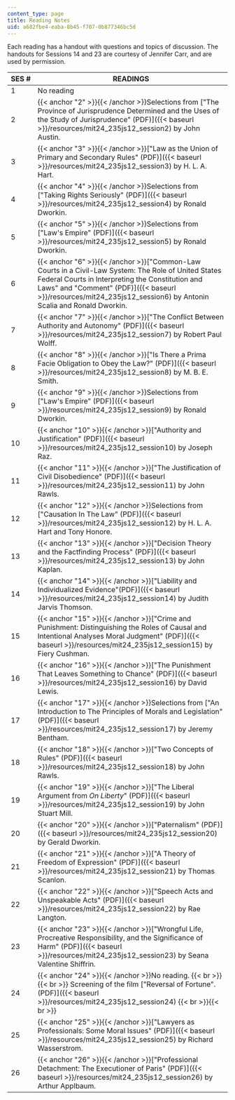 ```yaml
---
content_type: page
title: Reading Notes
uid: a682fbe4-eaba-8b45-f707-0b877346bc5d
---
```


Each reading has a handout with questions and topics of discussion. The handouts for Sessions 14 and 23 are courtesy of Jennifer Carr, and are used by permission.

| SES # | READINGS |
| --- | --- |
| 1 | No reading |
| 2 | {{< anchor "2" >}}{{< /anchor >}}Selections from ["The Province of Jurisprudence Determined and the Uses of the Study of Jurisprudence" (PDF)]({{< baseurl >}}/resources/mit24_235js12_session2) by John Austin. |
| 3 | {{< anchor "3" >}}{{< /anchor >}}["Law as the Union of Primary and Secondary Rules" (PDF)]({{< baseurl >}}/resources/mit24_235js12_session3) by H. L. A. Hart. |
| 4 | {{< anchor "4" >}}{{< /anchor >}}Selections from ["Taking Rights Seriously" (PDF)]({{< baseurl >}}/resources/mit24_235js12_session4) by Ronald Dworkin. |
| 5 | {{< anchor "5" >}}{{< /anchor >}}Selections from ["Law's Empire" (PDF)]({{< baseurl >}}/resources/mit24_235js12_session5) by Ronald Dworkin. |
| 6 | {{< anchor "6" >}}{{< /anchor >}}["Common-Law Courts in a Civil-Law System: The Role of United States Federal Courts in Interpreting the Constitution and Laws" and "Comment" (PDF)]({{< baseurl >}}/resources/mit24_235js12_session6) by Antonin Scalia and Ronald Dworkin. |
| 7 | {{< anchor "7" >}}{{< /anchor >}}["The Conflict Between Authority and Autonomy" (PDF)]({{< baseurl >}}/resources/mit24_235js12_session7) by Robert Paul Wolff. |
| 8 | {{< anchor "8" >}}{{< /anchor >}}["Is There a Prima Facie Obligation to Obey the Law?" (PDF)]({{< baseurl >}}/resources/mit24_235js12_session8) by M. B. E. Smith. |
| 9 | {{< anchor "9" >}}{{< /anchor >}}Selections from ["Law's Empire" (PDF)]({{< baseurl >}}/resources/mit24_235js12_session9) by Ronald Dworkin. |
| 10 | {{< anchor "10" >}}{{< /anchor >}}["Authority and Justification" (PDF)]({{< baseurl >}}/resources/mit24_235js12_session10) by Joseph Raz. |
| 11 | {{< anchor "11" >}}{{< /anchor >}}["The Justification of Civil Disobedience" (PDF)]({{< baseurl >}}/resources/mit24_235js12_session11) by John Rawls. |
| 12 | {{< anchor "12" >}}{{< /anchor >}}Selections from ["Causation In The Law" (PDF)]({{< baseurl >}}/resources/mit24_235js12_session12) by H. L. A. Hart and Tony Honore. |
| 13 | {{< anchor "13" >}}{{< /anchor >}}["Decision Theory and the Factfinding Process" (PDF)]({{< baseurl >}}/resources/mit24_235js12_session13) by John Kaplan. |
| 14 | {{< anchor "14" >}}{{< /anchor >}}["Liability and Individualized Evidence"(PDF)]({{< baseurl >}}/resources/mit24_235js12_session14) by Judith Jarvis Thomson. |
| 15 | {{< anchor "15" >}}{{< /anchor >}}["Crime and Punishment: Distinguishing the Roles of Causal and Intentional Analyses Moral Judgment" (PDF)]({{< baseurl >}}/resources/mit24_235js12_session15) by Fiery Cushman. |
| 16 | {{< anchor "16" >}}{{< /anchor >}}["The Punishment That Leaves Something to Chance" (PDF)]({{< baseurl >}}/resources/mit24_235js12_session16) by David Lewis. |
| 17 | {{< anchor "17" >}}{{< /anchor >}}Selections from ["An Introduction to The Principles of Morals and Legislation" (PDF)]({{< baseurl >}}/resources/mit24_235js12_session17) by Jeremy Bentham. |
| 18 | {{< anchor "18" >}}{{< /anchor >}}["Two Concepts of Rules" (PDF)]({{< baseurl >}}/resources/mit24_235js12_session18) by John Rawls. |
| 19 | {{< anchor "19" >}}{{< /anchor >}}["The Liberal Argument from _On Liberty_" (PDF)]({{< baseurl >}}/resources/mit24_235js12_session19) by John Stuart Mill. |
| 20 | {{< anchor "20" >}}{{< /anchor >}}["Paternalism" (PDF)]({{< baseurl >}}/resources/mit24_235js12_session20) by Gerald Dworkin. |
| 21 | {{< anchor "21" >}}{{< /anchor >}}["A Theory of Freedom of Expression" (PDF)]({{< baseurl >}}/resources/mit24_235js12_session21) by Thomas Scanlon. |
| 22 | {{< anchor "22" >}}{{< /anchor >}}["Speech Acts and Unspeakable Acts" (PDF)]({{< baseurl >}}/resources/mit24_235js12_session22) by Rae Langton. |
| 23 | {{< anchor "23" >}}{{< /anchor >}}["Wrongful Life, Procreative Responsibility, and the Significance of Harm" (PDF)]({{< baseurl >}}/resources/mit24_235js12_session23) by Seana Valentine Shiffrin. |
| 24 | {{< anchor "24" >}}{{< /anchor >}}No reading. {{< br >}}{{< br >}} Screening of the film ["Reversal of Fortune". (PDF)]({{< baseurl >}}/resources/mit24_235js12_session24) {{< br >}}{{< br >}}  |
| 25 | {{< anchor "25" >}}{{< /anchor >}}["Lawyers as Professionals: Some Moral Issues" (PDF)]({{< baseurl >}}/resources/mit24_235js12_session25) by Richard Wasserstrom. |
| 26 | {{< anchor "26" >}}{{< /anchor >}}["Professional Detachment: The Executioner of Paris" (PDF)]({{< baseurl >}}/resources/mit24_235js12_session26) by Arthur Applbaum.